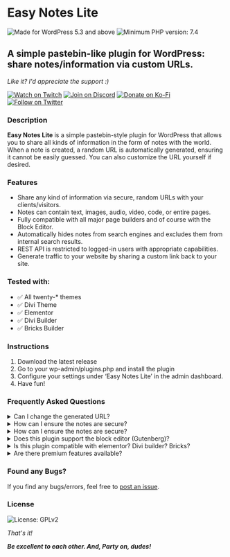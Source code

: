 # __Easy Notes Lite__

![Made for WordPress 5.3 and above](https://img.shields.io/static/v1?label&message=>=%205.3&color=0073aa&logo=wordpress&logoColor=fff)
![Minimum PHP version: 7.4](https://img.shields.io/static/v1?label&message=>=%207.4&color=777BB3&logo=php&logoColor=fff)

## __A simple pastebin-like plugin for WordPress: share notes/information via custom URLs.__

_Like it? I'd appreciate the support :)_

[![Watch on Twitch](https://img.shields.io/static/v1?label=Watch%20on&message=Twitch&color=bf94ff&logo=twitch&logoColor=fff)](https://propz.de/twitch/)
[![Join on Discord](https://img.shields.io/static/v1?label=Join%20on&message=Discord&color=7289da&logo=discord&logoColor=fff)](https://propz.de/discord/)
[![Donate on Ko-Fi](https://img.shields.io/static/v1?label=Donate%20on&message=Ko-Fi&color=ff5f5f&logo=kofi&logoColor=fff)](https://propz.de/kofi/)
[![Follow on Twitter](https://img.shields.io/static/v1?label=Follow%20on&message=Twitter&color=1DA1F2&logo=twitter&logoColor=fff)](https://propz.de/twitter/)

### __Description__

**Easy Notes Lite** is a simple pastebin-style plugin for WordPress that allows you to share all kinds of information in the form of notes with the world. When a note is created, a random URL is automatically generated, ensuring it cannot be easily guessed. You can also customize the URL yourself if desired.

### __Features__

- Share any kind of information via secure, random URLs with your clients/visitors.
- Notes can contain text, images, audio, video, code, or entire pages.
- Fully compatible with all major page builders and of course with the Block Editor.
- Automatically hides notes from search engines and excludes them from internal search results.
- REST API is restricted to logged-in users with appropriate capabilities.
- Generate traffic to your website by sharing a custom link back to your site.

### __Tested with:__
- ✅ All twenty-* themes
- ✅ Divi Theme
- ✅ Elementor
- ✅ Divi Builder
- ✅ Bricks Builder

### __Instructions__

1. Download the latest release
2. Go to your wp-admin/plugins.php and install the plugin
3. Configure your settings under ‘Easy Notes Lite’ in the admin dashboard.
4. Have fun!

### __Frequently Asked Questions__

<details>
<summary>Can I change the generated URL?</summary>
Yes, you can customize the note URL after the note has been created.
</details>

<details>
<summary>How can I ensure the notes are secure?</summary>
Yes, you can customize the note URL after the note has been created.

</details>

<details>
<summary>How can I ensure the notes are secure?</summary>
The plugin generates random URLs that are difficult to guess. You can also customize the URL length for added security.
</details>

<details>
<summary>Does this plugin support the block editor (Gutenberg)?</summary>
Yes! Easy Notes Lite is fully compatible with the block editor as well as other page builders.
</details>

<details>
<summary>Is this plugin compatible with elementor? Divi builder? Bricks?</summary>
Yes! Easy Notes Lite is fully compatible with all major page builders. Having problem with your prefered builder? Please open a request.
</details>

<details>
<summary>Are there premium features available?</summary>
Yes! The premium version of this plugin adds features like:
- Burn after reading
- Expire notes after a set date or time
- Automatically delete expired or burned notes
- Enable comments on notes
- Assign notes to specific users or make them available only to logged-in users
</details>

### __Found any Bugs?__

If you find any bugs/errors, feel free to [post an issue](https://github.com/pr0pz/easy-notes-lite/issues).

### __License__

![License: GPLv2](https://img.shields.io/static/v1?label=License&message=GNU&color=a32d2a&logo=gnu&logoColor=fff)

_That's it!_

___Be excellent to each other. And, Party on, dudes!___